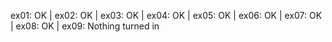 ex01: OK | ex02: OK | ex03: OK | ex04: OK | ex05: OK | ex06: OK | ex07: OK | ex08: OK | ex09: Nothing turned in
